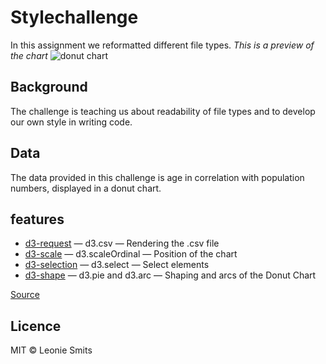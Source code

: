 # Stylechallenge

In this assignment we reformatted different file types.
_This is a preview of the chart_
![donut chart](/preview.png)

## Background

The challenge is teaching us about readability of file types and to develop our own style in writing code.

## Data

The data provided in this challenge is age in correlation with population numbers, displayed in a donut chart.

## features

* [d3-request](https://github.com/d3/d3-request#api-reference) — d3.csv — Rendering the .csv file
* [d3-scale](https://github.com/d3/d3-scale#api-reference) — d3.scaleOrdinal — Position of the chart
* [d3-selection](https://github.com/d3/d3-selection#api-reference) — d3.select — Select elements
* [d3-shape](https://github.com/d3/d3-shape#api-reference) — d3.pie and d3.arc — Shaping and arcs of the Donut Chart

[Source](https://github.com/cmda-tt/course-17-18/tree/master/site/class-2/style)

## Licence

MIT © Leonie Smits
